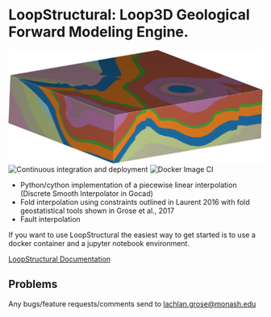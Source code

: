 # LoopStructural: Loop3D Geological Forward Modeling Engine.
![3D model of Mt Bruce created with loopstructural](docs/source/images/image823.png)
![Continuous integration and deployment](https://github.com/Loop3D/LoopStructural/workflows/Continuous%20integration%20and%20deployment/badge.svg)
![Docker Image CI](https://github.com/Loop3D/LoopStructural/workflows/Docker%20Image%20CI/badge.svg)


* Python/cython implementation of a piecewise linear interpolation (Discrete Smooth Interpolator in Gocad) 
* Fold interpolation using constraints outlined in Laurent 2016 with fold geostatistical tools shown in Grose et al., 2017
* Fault interpolation 

If you want to use LoopStructural the easiest way to get started is to use a docker container and a jupyter notebook environment.  

[LoopStructural Documentation](https://loop3d.github.io/LoopStructural/)

## Problems
Any bugs/feature requests/comments send to lachlan.grose@monash.edu
